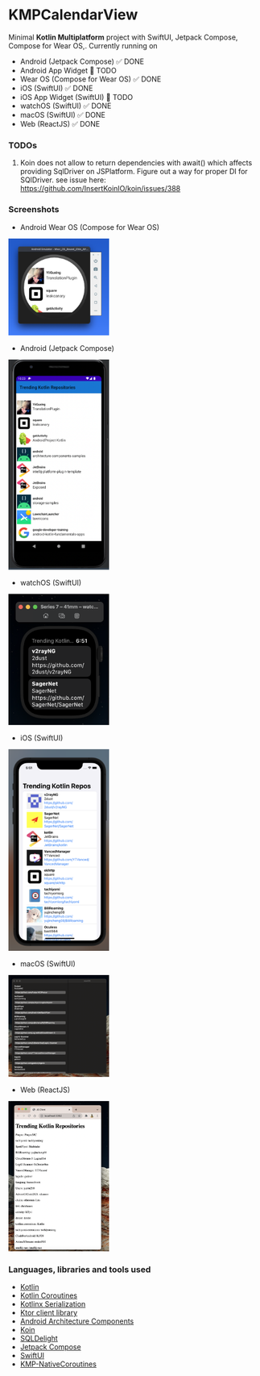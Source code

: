 # KMPCalendarView

Minimal **Kotlin Multiplatform** project with SwiftUI, Jetpack Compose, Compose for Wear OS,. Currently running on

* Android (Jetpack Compose) ✅ DONE
* Android App Widget 🚧 TODO
* Wear OS (Compose for Wear OS) ✅ DONE
* iOS (SwiftUI) ✅ DONE
* iOS App Widget (SwiftUI) 🚧 TODO
* watchOS (SwiftUI) ✅ DONE
* macOS (SwiftUI) ✅ DONE
* Web (ReactJS) ✅ DONE

### TODOs

1. Koin does not allow to return dependencies with await() which affects providing SqlDriver on JSPlatform. 
   Figure out a way for proper DI for SQlDriver.
   see issue here: https://github.com/InsertKoinIO/koin/issues/388

### Screenshots

* Android Wear OS (Compose for Wear OS)

<img src="art/art6.png" alt="drawing" style="width:200px;"/>

* Android (Jetpack Compose)

<img src="art/art5.png" alt="drawing" style="width:200px;"/>

* watchOS (SwiftUI)

<img src="art/art2.png" alt="drawing" style="width:200px;"/>

* iOS (SwiftUI)

<img src="art/art1.png" alt="drawing" style="width:200px;"/>

* macOS (SwiftUI)

<img src="art/art3.png" alt="drawing" style="width:200px;"/>

* Web (ReactJS)

<img src="art/art4.png" alt="drawing" style="width:200px;"/>

### Languages, libraries and tools used

* [Kotlin](https://kotlinlang.org/)
* [Kotlin Coroutines](https://kotlinlang.org/docs/reference/coroutines-overview.html)
* [Kotlinx Serialization](https://github.com/Kotlin/kotlinx.serialization)
* [Ktor client library](https://github.com/ktorio/ktor)
* [Android Architecture Components](https://developer.android.com/topic/libraries/architecture/index.html)
* [Koin](https://github.com/InsertKoinIO/koin)
* [SQLDelight](https://github.com/cashapp/sqldelight)
* [Jetpack Compose](https://developer.android.com/jetpack/compose)
* [SwiftUI](https://developer.apple.com/documentation/swiftui)
* [KMP-NativeCoroutines](https://github.com/rickclephas/KMP-NativeCoroutines)
